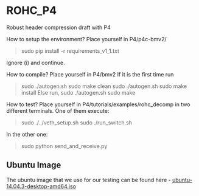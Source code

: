 # ROHC_P4
Robust header compression draft with P4

How to setup the environment? Place yourself in P4/p4c-bmv2/
> sudo pip install -r requirements_v1_1.txt

Ignore (i) and continue.

How to compile?
Place yourself in P4/bmv2
If it is the first time run
> sudo ./autogen.sh
> sudo make clean
> sudo ./autogen.sh
> sudo make install
Else run,
> sudo ./autogen.sh
> sudo make 

How to test?
Place yourself in P4/tutorials/examples/rohc_decomp in two different terminals.
One of them execute:
> sudo ./../veth_setup.sh
> sudo ./run_switch.sh

In the other one:
> sudo python send_and_receive.py

## Ubuntu Image
The ubuntu image that we use for our testing can be found here - [ubuntu-14.04.3-desktop-amd64.iso]

   [ubuntu-14.04.3-desktop-amd64.iso]: <http://old-releases.ubuntu.com/releases/14.04.3/>
